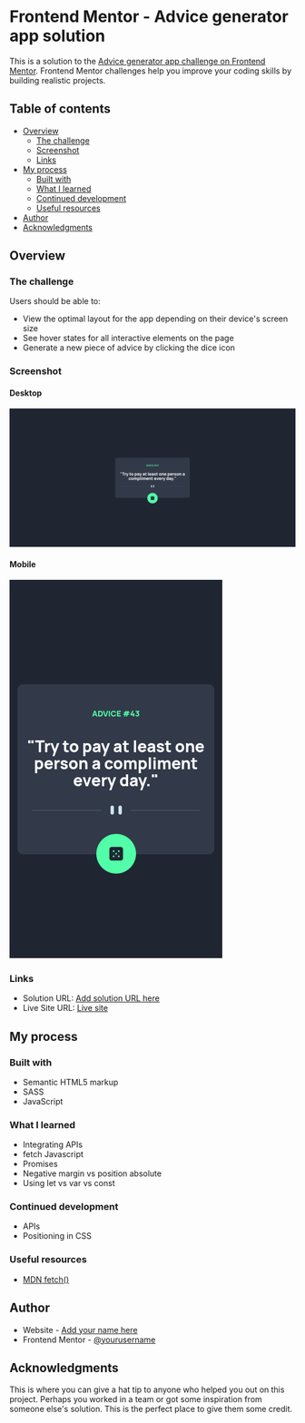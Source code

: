 # Frontend Mentor - Advice generator app solution

This is a solution to the [Advice generator app challenge on Frontend Mentor](https://www.frontendmentor.io/challenges/advice-generator-app-QdUG-13db). Frontend Mentor challenges help you improve your coding skills by building realistic projects.

## Table of contents

- [Overview](#overview)
  - [The challenge](#the-challenge)
  - [Screenshot](#screenshot)
  - [Links](#links)
- [My process](#my-process)
  - [Built with](#built-with)
  - [What I learned](#what-i-learned)
  - [Continued development](#continued-development)
  - [Useful resources](#useful-resources)
- [Author](#author)
- [Acknowledgments](#acknowledgments)

## Overview

### The challenge

Users should be able to:

- View the optimal layout for the app depending on their device's screen size
- See hover states for all interactive elements on the page
- Generate a new piece of advice by clicking the dice icon

### Screenshot

#### Desktop
![](./desktop-screenshot.png)

#### Mobile
![](./mobile-screenshot.png)

### Links

- Solution URL: [Add solution URL here](https://your-solution-url.com)
- Live Site URL: [Live site](https://gamuchirais.github.io/advice-generator-app-main/)

## My process

### Built with

- Semantic HTML5 markup
- SASS
- JavaScript

### What I learned

- Integrating APIs 
- fetch Javascript
- Promises
- Negative margin vs position absolute 
- Using let vs var vs const


### Continued development

- APIs 
- Positioning in CSS

### Useful resources

- [MDN fetch()](https://developer.mozilla.org/en-US/docs/Web/API/Fetch)


## Author

- Website - [Add your name here](https://www.your-site.com)
- Frontend Mentor - [@yourusername](https://www.frontendmentor.io/profile/yourusername)


## Acknowledgments

This is where you can give a hat tip to anyone who helped you out on this project. Perhaps you worked in a team or got some inspiration from someone else's solution. This is the perfect place to give them some credit.
